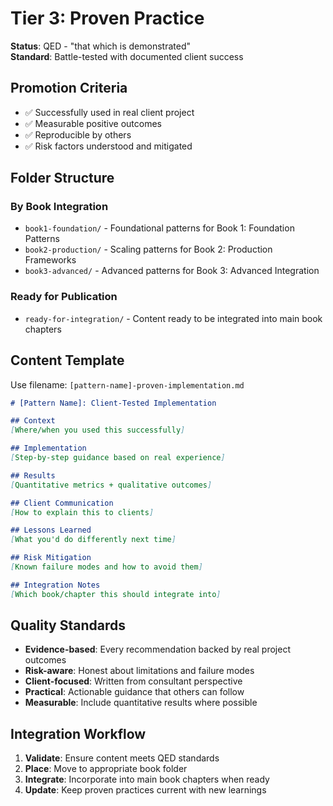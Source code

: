 # Tier 3: Proven Practice

**Status**: QED - "that which is demonstrated"  
**Standard**: Battle-tested with documented client success

## Promotion Criteria
- ✅ Successfully used in real client project
- ✅ Measurable positive outcomes
- ✅ Reproducible by others
- ✅ Risk factors understood and mitigated

## Folder Structure

### By Book Integration
- `book1-foundation/` - Foundational patterns for Book 1: Foundation Patterns
- `book2-production/` - Scaling patterns for Book 2: Production Frameworks  
- `book3-advanced/` - Advanced patterns for Book 3: Advanced Integration

### Ready for Publication
- `ready-for-integration/` - Content ready to be integrated into main book chapters

## Content Template

Use filename: `[pattern-name]-proven-implementation.md`

```markdown
# [Pattern Name]: Client-Tested Implementation

## Context
[Where/when you used this successfully]

## Implementation
[Step-by-step guidance based on real experience]

## Results
[Quantitative metrics + qualitative outcomes]

## Client Communication
[How to explain this to clients]

## Lessons Learned
[What you'd do differently next time]

## Risk Mitigation
[Known failure modes and how to avoid them]

## Integration Notes
[Which book/chapter this should integrate into]
```

## Quality Standards
- **Evidence-based**: Every recommendation backed by real project outcomes
- **Risk-aware**: Honest about limitations and failure modes
- **Client-focused**: Written from consultant perspective
- **Practical**: Actionable guidance that others can follow
- **Measurable**: Include quantitative results where possible

## Integration Workflow
1. **Validate**: Ensure content meets QED standards
2. **Place**: Move to appropriate book folder
3. **Integrate**: Incorporate into main book chapters when ready
4. **Update**: Keep proven practices current with new learnings